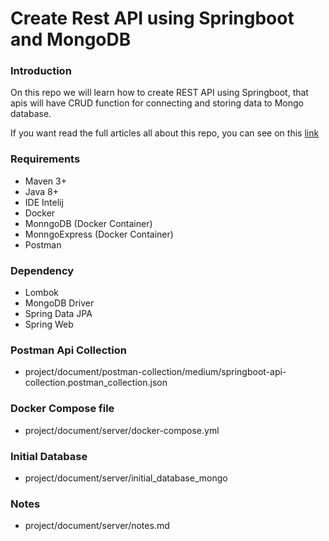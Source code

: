 # Create Rest API using Springboot and MongoDB

### Introduction
On this repo we will learn how to create REST API using Springboot, 
that apis will have CRUD function for connecting and storing data to Mongo database. 

If you want read the full articles all about this repo, 
you can see on this [link](https://medium.com/@deni-setiawan/create-rest-api-using-springboot-and-mongodb-385f981aa3af )

### Requirements
- Maven 3+
- Java 8+
- IDE Intelij
- Docker
- MonngoDB (Docker Container)
- MonngoExpress (Docker Container)
- Postman 

### Dependency
- Lombok
- MongoDB Driver
- Spring Data JPA
- Spring Web

### Postman Api Collection
- project/document/postman-collection/medium/springboot-api-collection.postman_collection.json

### Docker Compose file
- project/document/server/docker-compose.yml

### Initial Database
- project/document/server/initial_database_mongo

### Notes
- project/document/server/notes.md




